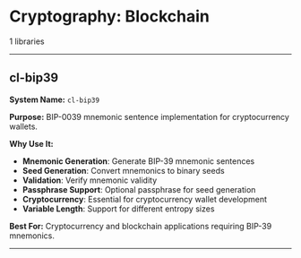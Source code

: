 # Cryptography: Blockchain

1 libraries

---

## cl-bip39

**System Name:** `cl-bip39`

**Purpose:** BIP-0039 mnemonic sentence implementation for cryptocurrency wallets.

**Why Use It:**
- **Mnemonic Generation**: Generate BIP-39 mnemonic sentences
- **Seed Generation**: Convert mnemonics to binary seeds
- **Validation**: Verify mnemonic validity
- **Passphrase Support**: Optional passphrase for seed generation
- **Cryptocurrency**: Essential for cryptocurrency wallet development
- **Variable Length**: Support for different entropy sizes

**Best For:** Cryptocurrency and blockchain applications requiring BIP-39 mnemonics.

---


